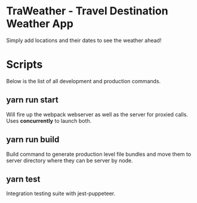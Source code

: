 # TraWeather - Travel Destination Weather App

Simply add locations and their dates to see the weather ahead!


#  Scripts

Below is the list of all development and production commands.

## yarn run start

Will fire up the webpack webserver as well as the server for proxied calls. Uses **concurrently** to launch both.

## yarn run build

Build command to generate production level file bundles and move them to server directory where they can be server by node.

## yarn test

Integration testing suite with jest-puppeteer.